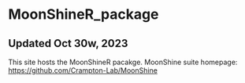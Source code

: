 # MoonShineR_package
## Updated Oct 30w, 2023
This site hosts the MoonShineR pacakge.
MoonShine suite homepage: https://github.com/Crampton-Lab/MoonShine
